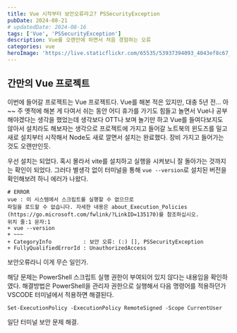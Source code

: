 ```yaml
---
title: Vue 시작부터 보안오류라고? PSSecurityException
pubDate: 2024-08-21
# updatedDate: 2024-08-16
tags: ['Vue', 'PSSecurityException']
description: Vue를 오랜만에 하면서 처음 경험하는 오류
categories: vue
heroImage: 'https://live.staticflickr.com/65535/53937394093_4043ef8c67_o.png'
---
```


## 간만의 Vue 프로젝트

이번에 들어갈 프로젝트는 Vue 프로젝트다. Vue를 해본 적은 있지만, 대충 5년 전... 아~~ 주 옛적에 해본 게 다여서 쉬는 동안 어디 휴가를 가기도 힘들고 놀면서 Vue나 공부해야겠다는 생각을 했었는데 생각보다 OTT나 보며 놀기만 하고 Vue를 들여다보지도 않아서 설치라도 해보자는 생각으로 프로젝트에 가지고 들어갈 노트북의 윈도즈를 밀고 새로 설치부터 시작해서 Node도 새로 깔면서 설치는 완료했다. 장비 가지고 들어가는 것도 오랜만인듯.

우선 설치는 되었다. 혹시 몰라서 vite를 설치하고 실행을 시켜보니 잘 돌아가는 것까지는 확인이 되었다. 그러다 별생각 없이 터미널을 통해 `vue --version`로 설치된 버전을 확인해보려 하니 에러가 나왔다.

```shell
# ERROR
vue : 이 시스템에서 스크립트를 실행할 수 없으므로
파일을 로드할 수 없습니다. 자세한 내용은 about_Execution_Policies
(https://go.microsoft.com/fwlink/?LinkID=135170)를 참조하십시오.
위치 줄:1 문자:1
+ vue --version
+ ~~~
+ CategoryInfo          : 보안 오류: (:) [], PSSecurityException
+ FullyQualifiedErrorId : UnauthorizedAccess
```

보안오류라니 이게 무슨 일인가.

해당 문제는 PowerShell 스크립트 실행 권한이 부여되어 있지 않다는 내용임을 확인하였다. 해결방법은 PowerShell을 관리자 권한으로 실행해서 다음 명령어를 적용하던가 VSCODE 터미널에서 적용하면 해결된다.

```shell
Set-ExecutionPolicy -ExecutionPolicy RemoteSigned -Scope CurrentUser
```

일단 터미널 보안 문제 해결.
